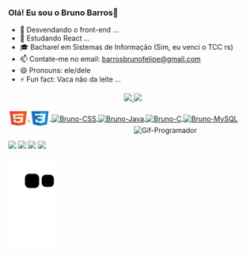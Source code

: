 ### Olá! Eu sou o Bruno Barros👋


- 🔭 Desvendando o front-end ...
- 🌱 Estudando React ...
- 🎓 Bacharel em Sistemas de Informação (Sim, eu venci o TCC rs)
- 📫 Contate-me no email: barrosbrunofelipe@gmail.com 
- 😄 Pronouns: ele/dele
- ⚡ Fun fact: Vaca não da leite ...

<div align="center">
  <a href="https://github.com/BrunooBarross">
  <img height="180em" src="https://github-readme-stats.vercel.app/api?username=BrunooBarross&show_icons=true&theme=dark&include_all_commits=true&count_private=true"/>
  <img height="180em" src="https://github-readme-stats.vercel.app/api/top-langs/?username=BrunooBarross&layout=compact&langs_count=7&theme=dark"/>
</div>
  
 <div style="display: inline_block"><br>
  <img align="center" alt="Bruno-HTML" height="30" width="40" src="https://raw.githubusercontent.com/devicons/devicon/master/icons/html5/html5-original.svg">
  <img align="center" alt="Bruno-CSS" height="30" width="40" src="https://raw.githubusercontent.com/devicons/devicon/master/icons/css3/css3-original.svg">
  <img align="center" alt="Bruno-CSS" height="30" width="40" src="https://cdn.jsdelivr.net/gh/devicons/devicon/icons/javascript/javascript-original.svg" />
  <img align="center" alt="Bruno-Java" height="30" width="40" src="https://cdn.jsdelivr.net/gh/devicons/devicon/icons/java/java-original.svg">
  <img align="center" alt="Bruno-C" height="30" width="40" src="https://cdn.jsdelivr.net/gh/devicons/devicon/icons/c/c-original.svg">
  <img align="center" alt="Bruno-MySQL" height="30" width="40" src="https://cdn.jsdelivr.net/gh/devicons/devicon/icons/mysql/mysql-original.svg">
   <img align="right" alt="Gif-Programador" width="250" src="https://c.tenor.com/D2H0hPltOdYAAAAd/golden-boy-fake-keyboard-programing-coding-paper-book.gif">
    
   
</div>

  ##
  
 <div> 
  
  <a href="https://www.instagram.com/brunofbarross/" target="_blank"><img src="https://img.shields.io/badge/-Instagram-%23E4405F?style=for-the-badge&logo=instagram&logoColor=white" target="_blank"></a>
 	<a href="https://www.facebook.com/brunofeliphe28/" target="_blank"><img src="https://img.shields.io/badge/Facebook-1877F2?style=for-the-badge&logo=facebook&logoColor=white" target="_blank"></a>
  <a href = "mailto:barrosbrunofelipe@gmail.com"><img src="https://img.shields.io/badge/-Gmail-%23333?style=for-the-badge&logo=gmail&logoColor=white" target="_blank"></a>
  <a href="https://www.linkedin.com/in/bruno-barros-51a28b20a/" target="_blank"><img src="https://img.shields.io/badge/-LinkedIn-%230077B5?style=for-the-badge&logo=linkedin&logoColor=white" target="_blank"></a> 
 
  ![Snake animation](https://github.com/BrunooBarross/BrunooBarross/blob/output/github-contribution-grid-snake.svg)
 
</div>
